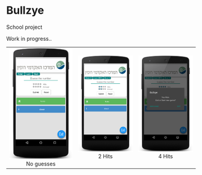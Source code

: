 # Bullzye
School project

Work in progress.. 

<table>
<tr>
<td align="center"><img src="https://github.com/siiie/Bullzye/blob/master/app/src/main/res/drawable/Screen.png?raw=true"><br>No guesses</center></td>
<td align="center"><img src="https://github.com/siiie/Bullzye/blob/master/app/src/main/res/drawable/Screen2.png?raw=true"><br>2 Hits</center></td>
<td align="center"><img src="https://github.com/siiie/Bullzye/blob/master/app/src/main/res/drawable/Screen3.png?raw=true"><br>4 Hits</center></td>
</tr>
</table>
